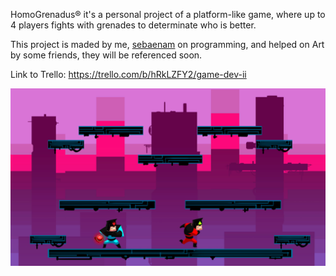 HomoGrenadus® it's a personal project of a platform-like game, where up to 4 players fights with grenades to determinate who is better.

This project is maded by me, [sebaenam](https://github.com/sebaenam) on programming, and helped on Art by some friends, they will be referenced soon.

Link to Trello: https://trello.com/b/hRkLZFY2/game-dev-ii

![alt text](HomoGrenadusScreenshot.PNG)
